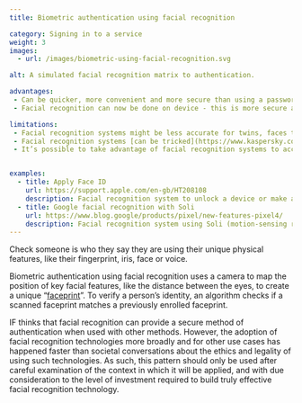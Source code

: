 ```yaml
---
title: Biometric authentication using facial recognition

category: Signing in to a service
weight: 3
images:
  - url: /images/biometric-using-facial-recognition.svg

alt: A simulated facial recognition matrix to authentication.

advantages:
 - Can be quicker, more convenient and more secure than using a password
 - Facial recognition can now be done on device - this is more secure and private than processing images remotely.

limitations:
 - Facial recognition systems might be less accurate for twins, faces that are still developing (e.g. Apple’s FaceID system is less effective with [children under 13](https://support.apple.com/en-gb/HT208108) ), or [black faces](https://www.wired.com/story/best-algorithms-struggle-recognize-black-faces-equally/).
 - Facial recognition systems [can be tricked](https://www.kaspersky.co.uk/blog/face-unlock-insecurity/13250/) using photos and videos of individuals. To avoid this, recognition systems often require additional technological requirements like additional hardware components ( [e.g. infrared camera](https://www.kaspersky.co.uk/blog/face-unlock-insecurity/13250/) ), more effective software to process images, and secure storage on devices.
 - It’s possible to take advantage of facial recognition systems to access s someone’s device without their consent. For example, when someone is asleep or unresponsive or if they are forced to (sometimes by police and government services - like in [Hong Kong](https://www.nytimes.com/2019/07/26/technology/hong-kong-protests-facial-recognition-surveillance.html) and [USA](https://www.forbes.com/sites/thomasbrewster/2019/01/14/feds-cant-force-you-to-unlock-your-iphone-with-finger-or-face-judge-rules/#57885db842b7) ). By default, [Apple iOS](https://support.apple.com/en-gb/HT208108) and [Google Pixel](https://www.theverge.com/2020/4/6/21211230/google-update-pixel-4-eyes-open-fix-face-unlock) devices only unlock the device when you have the eyes open and are looking directly at it.


examples:
  - title: Apply Face ID
    url: https://support.apple.com/en-gb/HT208108
    description: Facial recognition system to unlock a device or make a payment.
  - title: Google facial recognition with Soli
    url: https://www.blog.google/products/pixel/new-features-pixel4/
    description: Facial recognition system using Soli (motion-sensing radar) to unlock a device or authorise apps.
---
```


Check someone is who they say they are using their unique physical features, like their fingerprint, iris, face or voice.

Biometric authentication using facial recognition uses a camera to map the position of key facial features, like the distance between the eyes, to create a unique “[faceprint](https://www.gao.gov/assets/680/671764.pdf)”. To verify a person’s identity, an algorithm checks if a  scanned faceprint matches a previously enrolled faceprint.

IF thinks that facial recognition can provide a secure method of authentication when used with other methods. However, the adoption of facial recognition technologies more broadly and for other use cases has happened faster than societal conversations about the ethics and legality of using such technologies. As such, this pattern should only be used after careful examination of the context in which it will be applied, and with due consideration to the level of investment required to build truly effective facial recognition technology.
